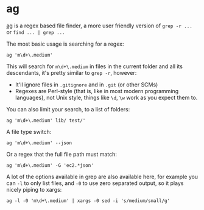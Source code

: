 ag
==

[ag](https://geoff.greer.fm/ag/) is a regex based file finder, a more user
friendly version of `grep -r ...` or `find ... | grep ...`

The most basic usage is searching for a regex:

```{.sh}
ag 'm\d+\.medium'
```

This will search for `m\d+\.medium` in files in the current folder and all its
descendants, it's pretty similar to `grep -r`, however:

* It'll ignore files in `.gitignore` and in `.git` (or other SCMs)
* Regexes are Perl-style (that is, like in most modern programming languages),
  not Unix style, things like `\d`, `\w` work as you expect them to.

You can also limit your search, to a list of folders:

```{.sh}
ag 'm\d+\.medium' lib/ test/'
```

A file type switch:

```{.sh}
ag 'm\d+\.medium' --json
```

Or a regex that the full file path must match:

```{.sh}
ag 'm\d+\.medium' -G 'ec2.*json'
```

A lot of the options available in grep are also available here, for example you
can `-l` to only list files, and `-0` to use zero separated
output, so it plays nicely piping to xargs:

`ag -l -0 'm\d+\.medium' | xargs -0 sed -i 's/medium/small/g'`


